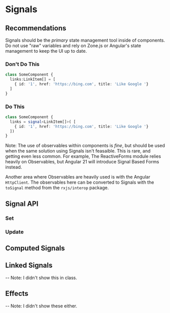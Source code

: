 # Signals

## Recommendations

Signals should be the *primary* state management tool inside of components. Do not use "raw" variables and rely on Zone.js or Angular's state management to keep the UI up to date.

### Don't Do This

```typescript
class SomeComponent {
  links:LinkItem[] = [
    { id: '1', href: 'https://bing.com', title: 'Like Google '}
  ]
}
```

### Do This

```typescript 
class SomeComponent {
  links = signal<LinkItem[]>( [
    { id: '1', href: 'https://bing.com', title: 'Like Google '}
  ])
}
```
Note: The use of observables within components is *fine*, but should be used when the same solution using Signals isn't feasaible. This is rare, and getting even less common. For example, The ReactiveForms module relies heavily on Observables, but Angular 21 will introduce Signal Based Forms instead.

Another area where Observables are heavily used is with the Angular `HttpClient`. The observables here can be converted to Signals with the `toSignal` method from the `rxjs/interop` package. 

## Signal API

### Set



### Update

## Computed Signals

## Linked Signals

-- Note: I didn't show this in class.

## Effects

-- Note: I didn't show these either.

